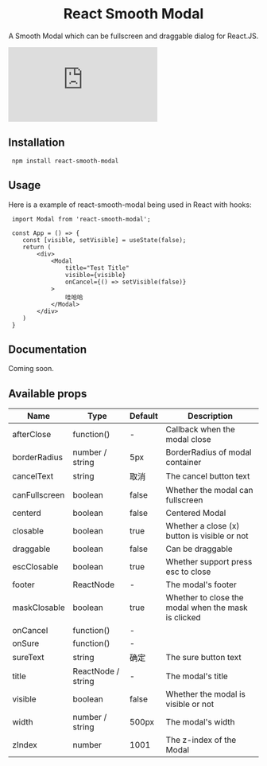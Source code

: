 
<h1 align="center">React Smooth Modal</h1>

<div align="center">
    A Smooth Modal which can be fullscreen and draggable dialog for React.JS.
</div>

![gzip size](https://img.badgesize.io/https:/unpkg.com/react-smooth-modal@0.0.16/dist/react-smooth-modal.cjs.production.min.js?compression=gzip)


## Installation

```
 npm install react-smooth-modal
```

## Usage

Here is a example of react-smooth-modal being used in React with hooks: 

```tsx
 import Modal from 'react-smooth-modal';

 const App = () => {
    const [visible, setVisible] = useState(false);
    return (
        <div>
            <Modal
                title="Test Title"
                visible={visible}
                onCancel={() => setVisible(false)}
            >
                哇哈哈
            </Modal>
        </div> 
    )
 }
```

## Documentation

Coming soon.

## Available props

| Name                  | Type               | Default       | Description                                         |
| --------------------- | ------------------ | ------------- | --------------------------------------------------- |
| afterClose            | function()         | -             | Callback when the modal close                       |
| borderRadius          | number / string    | 5px           | BorderRadius of modal container                     |
| cancelText            | string             | 取消           | The cancel button text                              |
| canFullscreen         | boolean            | false         | Whether the modal can fullscreen                    |
| centerd               | boolean            | false         | Centered Modal                                      |
| closable              | boolean            | true          | Whether a close (x) button is visible or not        |
| draggable             | boolean            | false         | Can be draggable                                    |
| escClosable           | boolean            | true          | Whether support press esc to close                  |
| footer                | ReactNode          | -             | The modal's footer                                  |
| maskClosable          | boolean            | true          | Whether to close the modal when the mask is clicked |
| onCancel              | function()         | -             |                                                     |
| onSure                | function()         | -             |                                                     |
| sureText              | string             | 确定           | The sure button text                                |
| title                 | ReactNode / string | -             | The modal's title                                   |
| visible               | boolean            | false         | Whether the modal is visible or not                 |
| width                 | number / string    | 500px         | The modal's width                                   |
| zIndex                | number             | 1001          | The z-index of the Modal                            |







